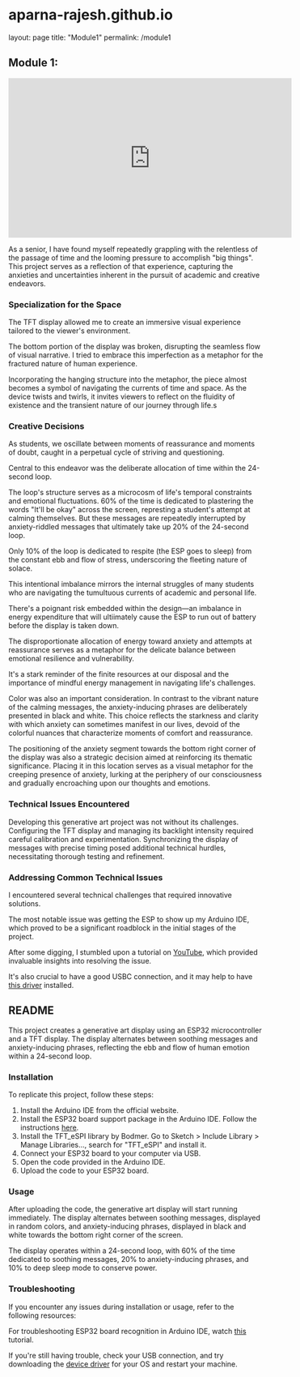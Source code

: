 # aparna-rajesh.github.io

layout: page
title: "Module1"
permalink: /module1

## Module 1:
<iframe width="560" height="315" src="https://www.youtube.com/embed/vUEu3yvQ8Dk?si=DUx3UC6W2MGvBl1N" title="YouTube video player" frameborder="0" allow="accelerometer; autoplay; clipboard-write; encrypted-media; gyroscope; picture-in-picture; web-share" allowfullscreen></iframe>


As a senior, I have found myself repeatedly grappling with the relentless of the passage of time and the looming pressure to accomplish "big things". This project serves as a reflection of that experience, capturing the anxieties and uncertainties inherent in the pursuit of academic and creative endeavors.

### Specialization for the Space
The TFT display allowed me to create an immersive visual experience tailored to the viewer's environment. 

The bottom portion of the display was broken, disrupting the seamless flow of visual narrative. I tried to embrace this imperfection as a metaphor for the fractured nature of human experience.

Incorporating the hanging structure into the metaphor, the piece almost becomes a symbol of navigating the currents of time and space. As the device twists and twirls, it invites viewers to reflect on the fluidity of existence and the transient nature of our journey through life.s

### Creative Decisions
As students, we oscillate between moments of reassurance and moments of doubt, caught in a perpetual cycle of striving and questioning.

Central to this endeavor was the deliberate allocation of time within the 24-second loop.

The loop's structure serves as a microcosm of life's temporal constraints and emotional fluctuations. 60% of the time is dedicated to plastering the words "It'll be okay" across the screen, represting a student's attempt at calming themselves. But these messages are repeatedly interrupted by anxiety-riddled messages that ultimately take up 20% of the 24-second loop. 

Only 10% of the loop is dedicated to respite (the ESP goes to sleep) from the constant ebb and flow of stress, underscoring the fleeting nature of solace.

This intentional imbalance mirrors the internal struggles of many students who are navigating the tumultuous currents of academic and personal life. 

There's a poignant risk embedded within the design—an imbalance in energy expenditure that will ultiimately cause the ESP to run out of battery before the display is taken down.

The disproportionate allocation of energy toward anxiety and attempts at reassurance serves as a metaphor for the delicate balance between emotional resilience and vulnerability. 

It's a stark reminder of the finite resources at our disposal and the importance of mindful energy management in navigating life's challenges.

Color was also an important consideration. In contrast to the vibrant nature of the calming messages, the anxiety-inducing phrases are deliberately presented in black and white. This choice reflects the starkness and clarity with which anxiety can sometimes manifest in our lives, devoid of the colorful nuances that characterize moments of comfort and reassurance.

The positioning of the anxiety segment towards the bottom right corner of the display was also a strategic decision aimed at reinforcing its thematic significance. Placing it in this location serves as a visual metaphor for the creeping presence of anxiety, lurking at the periphery of our consciousness and gradually encroaching upon our thoughts and emotions.

### Technical Issues Encountered
Developing this generative art project was not without its challenges. Configuring the TFT display and managing its backlight intensity required careful calibration and experimentation. Synchronizing the display of messages with precise timing posed additional technical hurdles, necessitating thorough testing and refinement.

### Addressing Common Technical Issues
I encountered several technical challenges that required innovative solutions. 

The most notable issue was getting the ESP to show up my Arduino IDE, which proved to be a significant roadblock in the initial stages of the project.

After some digging, I stumbled upon a tutorial on [YouTube](https://www.youtube.com/watch?v=b8254--ibmM), which provided invaluable insights into resolving the issue.

It's also crucial to have a good USBC connection, and it may help to have [this driver](https://www.silabs.com/developers/usb-to-uart-bridge-vcp-drivers?tab=downloads) installed. 

## README
This project creates a generative art display using an ESP32 microcontroller and a TFT display. The display alternates between soothing messages and anxiety-inducing phrases, reflecting the ebb and flow of human emotion within a 24-second loop.

### Installation
To replicate this project, follow these steps:

1. Install the Arduino IDE from the official website.
2. Install the ESP32 board support package in the Arduino IDE. Follow the instructions [here](https://youtu.be/adLUgmCJKnM).
3. Install the TFT_eSPI library by Bodmer. Go to Sketch > Include Library > Manage Libraries..., search for "TFT_eSPI" and install it.
4. Connect your ESP32 board to your computer via USB.
5. Open the code provided in the Arduino IDE.
6. Upload the code to your ESP32 board.

### Usage
After uploading the code, the generative art display will start running immediately. The display alternates between soothing messages, displayed in random colors, and anxiety-inducing phrases, displayed in black and white towards the bottom right corner of the screen.

The display operates within a 24-second loop, with 60% of the time dedicated to soothing messages, 20% to anxiety-inducing phrases, and 10% to deep sleep mode to conserve power.

### Troubleshooting
If you encounter any issues during installation or usage, refer to the following resources:

For troubleshooting ESP32 board recognition in Arduino IDE, watch [this](https://www.youtube.com/watch?v=b8254--ibmM) tutorial.

If you're still having trouble, check your USB connection, and try downloading the [device driver](https://www.silabs.com/developers/usb-to-uart-bridge-vcp-drivers?tab=downloads) for your OS and restart your machine.